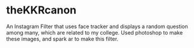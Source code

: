 # theKKRcanon
An Instagram Filter that uses face tracker and displays a random question among many, which are related to my college. Used photoshop to make these images, and spark ar to make this filter.
